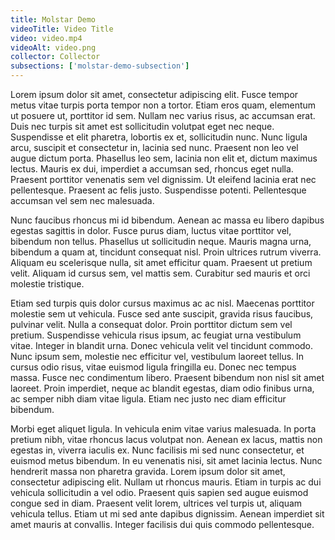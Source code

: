 ```yaml
---
title: Molstar Demo
videoTitle: Video Title
video: video.mp4
videoAlt: video.png
collector: Collector
subsections: ['molstar-demo-subsection']
---
```


Lorem ipsum dolor sit amet, consectetur adipiscing elit. Fusce tempor metus vitae turpis porta tempor non a tortor. Etiam eros quam, elementum ut posuere ut, porttitor id sem. Nullam nec varius risus, ac accumsan erat. Duis nec turpis sit amet est sollicitudin volutpat eget nec neque. Suspendisse et elit pharetra, lobortis ex et, sollicitudin nunc. Nunc ligula arcu, suscipit et consectetur in, lacinia sed nunc. Praesent non leo vel augue dictum porta. Phasellus leo sem, lacinia non elit et, dictum maximus lectus. Mauris ex dui, imperdiet a accumsan sed, rhoncus eget nulla. Praesent porttitor venenatis sem vel dignissim. Ut eleifend lacinia erat nec pellentesque. Praesent ac felis justo. Suspendisse potenti. Pellentesque accumsan vel sem nec malesuada.

Nunc faucibus rhoncus mi id bibendum. Aenean ac massa eu libero dapibus egestas sagittis in dolor. Fusce purus diam, luctus vitae porttitor vel, bibendum non tellus. Phasellus ut sollicitudin neque. Mauris magna urna, bibendum a quam at, tincidunt consequat nisl. Proin ultrices rutrum viverra. Aliquam eu scelerisque nulla, sit amet efficitur quam. Praesent ut pretium velit. Aliquam id cursus sem, vel mattis sem. Curabitur sed mauris et orci molestie tristique.

Etiam sed turpis quis dolor cursus maximus ac ac nisl. Maecenas porttitor molestie sem ut vehicula. Fusce sed ante suscipit, gravida risus faucibus, pulvinar velit. Nulla a consequat dolor. Proin porttitor dictum sem vel pretium. Suspendisse vehicula risus ipsum, ac feugiat urna vestibulum vitae. Integer in blandit urna. Donec vehicula velit vel tincidunt commodo. Nunc ipsum sem, molestie nec efficitur vel, vestibulum laoreet tellus. In cursus odio risus, vitae euismod ligula fringilla eu. Donec nec tempus massa. Fusce nec condimentum libero. Praesent bibendum non nisl sit amet laoreet. Proin imperdiet, neque ac blandit egestas, diam odio finibus urna, ac semper nibh diam vitae ligula. Etiam nec justo nec diam efficitur bibendum.

Morbi eget aliquet ligula. In vehicula enim vitae varius malesuada. In porta pretium nibh, vitae rhoncus lacus volutpat non. Aenean ex lacus, mattis non egestas in, viverra iaculis ex. Nunc facilisis mi sed nunc consectetur, et euismod metus bibendum. In eu venenatis nisi, sit amet lacinia lectus. Nunc hendrerit massa non pharetra gravida. Lorem ipsum dolor sit amet, consectetur adipiscing elit. Nullam ut rhoncus mauris. Etiam in turpis ac dui vehicula sollicitudin a vel odio. Praesent quis sapien sed augue euismod congue sed in diam. Praesent velit lorem, ultrices vel turpis ut, aliquam vehicula tellus. Etiam ut mi sed ante dapibus dignissim. Aenean imperdiet sit amet mauris at convallis. Integer facilisis dui quis commodo pellentesque.